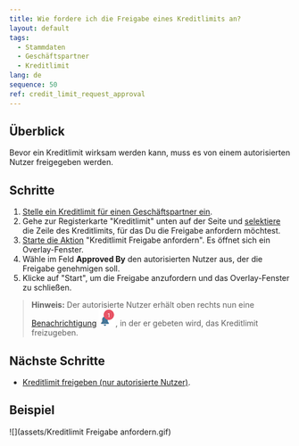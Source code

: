 ```yaml
---
title: Wie fordere ich die Freigabe eines Kreditlimits an?
layout: default
tags:
  - Stammdaten
  - Geschäftspartner
  - Kreditlimit
lang: de
sequence: 50
ref: credit_limit_request_approval
---
```


## Überblick
Bevor ein Kreditlimit wirksam werden kann, muss es von einem autorisierten Nutzer freigegeben werden.

## Schritte
1. [Stelle ein Kreditlimit für einen Geschäftspartner ein](Kreditlimit_einstellen).
1. Gehe zur Registerkarte "Kreditlimit" unten auf der Seite und [selektiere](AuswahlBelege) die Zeile des Kreditlimits, für das Du die Freigabe anfordern möchtest.
1. [Starte die Aktion](AktionStarten#aktionsmenue) "Kreditlimit Freigabe anfordern". Es öffnet sich ein Overlay-Fenster.
1. Wähle im Feld **Approved By** den autorisierten Nutzer aus, der die Freigabe genehmigen soll.
1. Klicke auf "Start", um die Freigabe anzufordern und das Overlay-Fenster zu schließen.
 >**Hinweis:** Der autorisierte Nutzer erhält oben rechts nun eine [Benachrichtigung](Benachrichtigungsarten) ![](assets/NotificationBell_WebUI.png), in der er gebeten wird, das Kreditlimit freizugeben.

## Nächste Schritte
- [Kreditlimit freigeben (nur autorisierte Nutzer)](Kreditlimit_Freigabe).

## Beispiel
![](assets/Kreditlimit Freigabe anfordern.gif)

